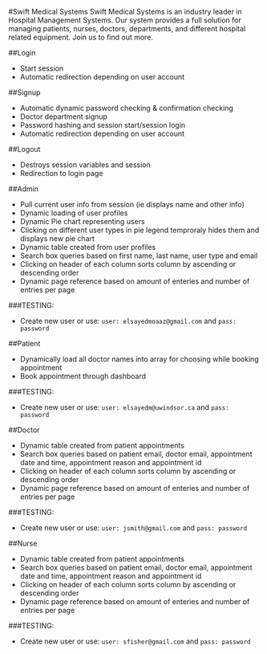 #Swift Medical Systems
Swift Medical Systems is an industry leader in Hospital Management Systems. Our system provides a full solution for managing patients, nurses, doctors, departments, and different hospital related equipment. Join us to find out more.

##Login
* Start session
* Automatic redirection depending on user account

##Signup
* Automatic dynamic password checking & confirmation checking 
* Doctor department signup
* Password hashing and session start/session login
* Automatic redirection depending on user account

##Logout
* Destroys session variables and session
* Redirection to login page

##Admin
* Pull current user info from session (ie displays name and other info)
* Dynamic loading of user profiles
* Dynamic Pie chart representing users
* Clicking on different user types in pie legend temproraly hides them and displays new pie chart
* Dynamic table created from user profiles
* Search box queries based on first name, last name, user type and email
* Clicking on header of each column sorts column by ascending or descending order
* Dynamic page reference based on amount of enteries and number of entries per page

###TESTING: 
* Create new user or use: `user: elsayedmoaaz@gmail.com` and `pass: password`

##Patient
* Dynamically load all doctor names into array for choosing while booking appointment
* Book appointment through dashboard

###TESTING: 
* Create new user or use: `user: elsayedm@uwindsor.ca` and `pass: password`

##Doctor
* Dynamic table created from patient appointments
* Search box queries based on patient email, doctor email, appointment date and time, appointment reason and appointment id
* Clicking on header of each column sorts column by ascending or descending order
* Dynamic page reference based on amount of enteries and number of entries per page

###TESTING: 
* Create new user or use: `user: jsmith@gmail.com` and `pass: password`

##Nurse
* Dynamic table created from patient appointments
* Search box queries based on patient email, doctor email, appointment date and time, appointment reason and appointment id
* Clicking on header of each column sorts column by ascending or descending order
* Dynamic page reference based on amount of enteries and number of entries per page

###TESTING: 
* Create new user or use: `user: sfisher@gmail.com` and `pass: password`